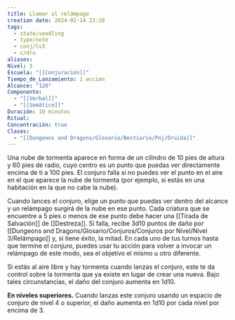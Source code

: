 ```yaml
---
title: Llamar al relámpago
creation date: 2024-02-14 23:20
tags:
  - state/seedling
  - type/note
  - conj/lv3
  - c/dru
aliases: 
Nivel: 3
Escuela: "[[Conjuración]]"
Tiempo_de_Lanzamiento: 1 accion
Alcance: "120"
Componente:
  - "[[Verbal]]"
  - "[[Somático]]"
Duración: 10 minutos
Ritual: 
Concentración: true
Clases:
  - "[[Dungeons and Dragons/Glosario/Bestiario/Pnj/Druida]]"
---
```

Una nube de tormenta aparece en forma de un cilindro de 10 pies de altura y 60 pies de radio, cuyo centro es un punto que puedas ver directamente encima de ti a 100 pies. El conjuro falla si no puedes ver el punto en el aire en el que aparece la nube de tormenta (por ejemplo, si estás en una habitación en la que no cabe la nube).

Cuando lances el conjuro, elige un punto que puedas ver dentro del alcance y un relámpago surgirá de la nube en ese punto. Cada criatura que se encuentre a 5 pies o menos de ese punto debe hacer una [[Tirada de Salvación]] de [[Destreza]]. Si falla, recibe 3d10 puntos de daño por [[Dungeons and Dragons/Glosario/Conjuros/Conjuros por Nivel/Nivel 3/Relámpago]] y, si tiene éxito, la mitad. En cada uno de tus turnos hasta que termine el conjuro, puedes usar tu acción para volver a invocar un relámpago de este modo, sea el objetivo el mismo u otro diferente.

Si estás al aire libre y hay tormenta cuando lanzas el conjuro, este te da control sobre la tormenta que ya existe en lugar de crear una nueva. Bajo tales circunstancias, el daño del conjuro aumenta en 1d10.

**En niveles superiores.** Cuando lanzas este conjuro usando un espacio de conjuro de nivel 4 o superior, el daño aumenta en 1d10 por cada nivel por encima de 3.
